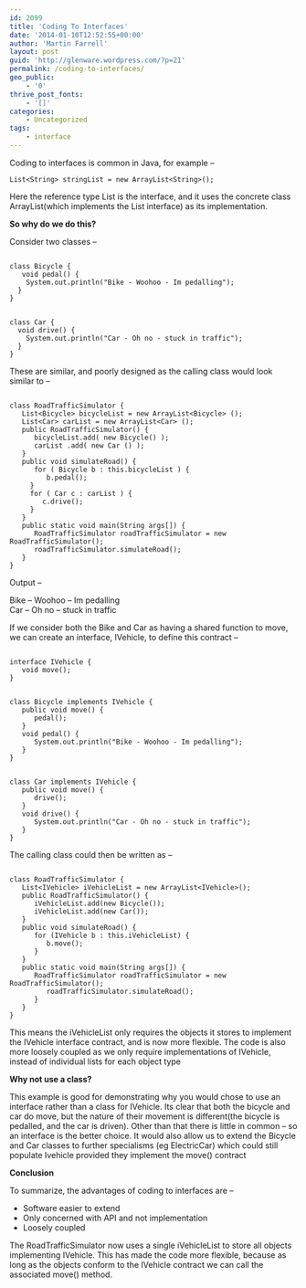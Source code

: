 ```yaml
---
id: 2099
title: 'Coding To Interfaces'
date: '2014-01-10T12:52:55+00:00'
author: 'Martin Farrell'
layout: post
guid: 'http://glenware.wordpress.com/?p=21'
permalink: /coding-to-interfaces/
geo_public:
    - '0'
thrive_post_fonts:
    - '[]'
categories:
    - Uncategorized
tags:
    - interface
---
```


Coding to interfaces is common in Java, for example –

```
List<String> stringList = new ArrayList<String>();
```

Here the reference type List is the interface, and it uses the concrete class ArrayList(which implements the List interface) as its implementation.

**So why do we do this?**

Consider two classes –

```

class Bicycle {
   void pedal() {
    System.out.println("Bike - Woohoo - Im pedalling");
  }
}
```

```

class Car {
  void drive() {
    System.out.println("Car - Oh no - stuck in traffic");
  }
}
```

These are similar, and poorly designed as the calling class would look similar to –

```

class RoadTrafficSimulator {
   List<Bicycle> bicycleList = new ArrayList<Bicycle> ();
   List<Car> carList = new ArrayList<Car> ();
   public RoadTrafficSimulator() {
      bicycleList.add( new Bicycle() );
      carList .add( new Car () );
   }
   public void simulateRoad() {
      for ( Bicycle b : this.bicycleList ) {
         b.pedal();
     }
     for ( Car c : carList ) {
        c.drive();
     }
   }
   public static void main(String args[]) {
      RoadTrafficSimulator roadTrafficSimulator = new RoadTrafficSimulator();
      roadTrafficSimulator.simulateRoad();
   }
}
```

Output –

Bike – Woohoo – Im pedalling  
Car – Oh no – stuck in traffic

If we consider both the Bike and Car as having a shared function to move, we can create an interface, IVehicle, to define this contract –

```

interface IVehicle {
   void move();
}
```

```

class Bicycle implements IVehicle {
   public void move() {
      pedal();
   }
   void pedal() {
      System.out.println("Bike - Woohoo - Im pedalling");
   }
}
```

```

class Car implements IVehicle {
   public void move() {
      drive();
   }
   void drive() {
      System.out.println("Car - Oh no - stuck in traffic");
   }
}
```

The calling class could then be written as –

```

class RoadTrafficSimulator {
   List<IVehicle> iVehicleList = new ArrayList<IVehicle>();
   public RoadTrafficSimulator() {
      iVehicleList.add(new Bicycle());
      iVehicleList.add(new Car());
   }
   public void simulateRoad() {
      for (IVehicle b : this.iVehicleList) {
         b.move();
      }
   }
   public static void main(String args[]) {
      RoadTrafficSimulator roadTrafficSimulator = new RoadTrafficSimulator();
         roadTrafficSimulator.simulateRoad();
      }
   }
}
```

This means the iVehicleList only requires the objects it stores to implement the IVehicle interface contract, and is now more flexible. The code is also more loosely coupled as we only require implementations of IVehicle, instead of individual lists for each object type

**Why not use a class?**

This example is good for demonstrating why you would chose to use an interface rather than a class for IVehicle. Its clear that both the bicycle and car do move, but the nature of their movement is different(the bicycle is pedalled, and the car is driven). Other than that there is little in common – so an interface is the better choice. It would also allow us to extend the Bicycle and Car classes to further specialisms (eg ElectricCar) which could still populate Ivehicle provided they implement the move() contract

**Conclusion**

To summarize, the advantages of coding to interfaces are –

- Software easier to extend
- Only concerned with API and not implementation
- Loosely coupled

The RoadTrafficSimulator now uses a single iVehicleList to store all objects implementing IVehicle. This has made the code more flexible, because as long as the objects conform to the IVehicle contract we can call the associated move() method.